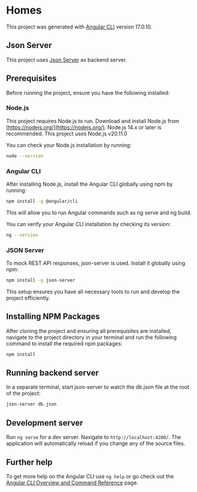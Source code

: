 # Homes

This project was generated with [Angular CLI](https://github.com/angular/angular-cli) version 17.0.10.

## Json Server

This project uses [Json Server](https://www.npmjs.com/package/json-server) as backend server.

## Prerequisites

Before running the project, ensure you have the following installed:

### Node.js

This project requires Node.js to run. Download and install Node.js from [https://nodejs.org/](https://nodejs.org/). Node.js 14.x or later is recommended. This project uses Node.js v20.11.0

You can check your Node.js installation by running:

```bash
node --version
```

### Angular CLI

After installing Node.js, install the Angular CLI globally using npm by running:

```bash
npm install -g @angular/cli
```

This will allow you to run Angular commands such as ng serve and ng build.

You can verify your Angular CLI installation by checking its version:

```bash
ng --version
```

### JSON Server

To mock REST API responses, json-server is used. Install it globally using npm:

```bash
npm install -g json-server
```

This setup ensures you have all necessary tools to run and develop the project efficiently.

## Installing NPM Packages

After cloning the project and ensuring all prerequisites are installed, navigate to the project directory in your terminal and run the following command to install the required npm packages:

```bash
npm install
```

## Running backend server

In a separate terminal, start json-server to watch the db.json file at the root of the project:

```bash
json-server db.json
```

## Development server

Run `ng serve` for a dev server. Navigate to `http://localhost:4200/`. The application will automatically reload if you change any of the source files.

## Further help

To get more help on the Angular CLI use `ng help` or go check out the [Angular CLI Overview and Command Reference](https://angular.dev/cli) page.
